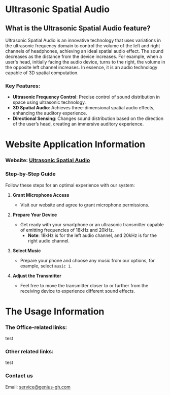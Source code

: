 # Ultrasonic Spatial Audio

## What is the Ultrasonic Spatial Audio feature?

Ultrasonic Spatial Audio is an innovative technology that uses variations in the ultrasonic frequency domain to control the volume of the left and right channels of headphones, achieving an ideal spatial audio effect. The sound decreases as the distance from the device increases. For example, when a user's head, initially facing the audio device, turns to the right, the volume in the opposite left channel increases. In essence, it is an audio technology capable of 3D spatial computation.

### Key Features:

- **Ultrasonic Frequency Control**: Precise control of sound distribution in space using ultrasonic technology.
- **3D Spatial Audio**: Achieves three-dimensional spatial audio effects, enhancing the auditory experience.
- **Directional Sensing**: Changes sound distribution based on the direction of the user’s head, creating an immersive auditory experience.

# Website Application Information

### Website: [Ultrasonic Spatial Audio](https://webaudio-a780d.web.app/)

### Step-by-Step Guide

Follow these steps for an optimal experience with our system:

1. **Grant Microphone Access**
   - Visit our website and agree to grant microphone permissions.

2. **Prepare Your Device**
   - Get ready with your smartphone or an ultrasonic transmitter capable of emitting frequencies of 18kHz and 20kHz. 
     - **Note**: 18kHz is for the left audio channel, and 20kHz is for the right audio channel.

3. **Select Music**
   - Prepare your phone and choose any music from our options, for example, select `music 1`.

4. **Adjust the Transmitter**
   - Feel free to move the transmitter closer to or further from the receiving device to experience different sound effects.

# The Usage Information

### The Office-related links:

test

### Other related links:

test

### Contact us

Email: [service@genius-gh.com](mailto:service@genius-gh.com)
